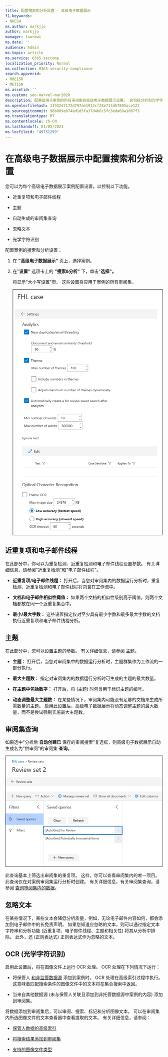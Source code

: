 ```yaml
---
title: 配置搜索和分析设置 - 高级电子数据展示
f1.keywords:
- NOCSH
ms.author: markjjo
author: markjjo
manager: laurawi
ms.date: ''
audience: Admin
ms.topic: article
ms.service: O365-seccomp
localization_priority: Normal
ms.collection: M365-security-compliance
search.appverid:
- MOE150
- MET150
ms.assetid: ''
ms.custom: seo-marvel-mar2020
description: 配置适用于案例的所有审阅集的高级电子数据展示设置。 这包括分析和光学字符识别的设置。
ms.openlocfilehash: 11932d2172d797ae1913cf28e713d57805ace122
ms.sourcegitcommit: 98b889e674ad1d5fa37d4b6c5fc3eda60a1d67f3
ms.translationtype: MT
ms.contentlocale: zh-CN
ms.lasthandoff: 01/05/2021
ms.locfileid: "49751299"
---
```

# <a name="configure-search-and-analytics-settings-in-advanced-ediscovery"></a>在高级电子数据展示中配置搜索和分析设置

您可以为每个高级电子数据展示案例配置设置，以控制以下功能。

- 近重复项和电子邮件线程

- 主题

- 自动生成的审阅集查询

- 忽略文本

- 光学字符识别

配置案例的搜索和分析设置：

1. 在 **"高级电子数据展示"** 页上，选择案例。

2. 在"**设置"** 选项卡上的 **"搜索&分析"** 下，单击"**选择"。**

   将显示"大小写设置"页。 这些设置将应用于案例的所有审阅集。

   ![为高级电子数据展示案例配置分析和搜索设置](../media/AeDCaseSettings.png)

## <a name="near-duplicates-and-email-threading"></a>近重复项和电子邮件线程

在此部分中，你可以为重复检测、近重复检测和电子邮件线程设置参数。 有关详细信息，请参阅"近重复[检测"和](near-duplicate-detection-in-advanced-ediscovery.md)["电子邮件线程"。](email-threading-in-advanced-ediscovery.md)

- **近重复项/电子邮件线程：** 打开后，当您对审阅集内的数据运行分析时，重复检测、近重复检测和电子邮件线程将包含在工作流中。

- **文档和电子邮件相似性阈值：** 如果两个文档的相似性级别高于阈值，则两个文档都放在同一个近重复集合中。

- **最小/最大字数：** 这些设置指定仅对至少具有最少字数和最多最大字数的文档执行近重复项和电子邮件线程分析。

## <a name="themes"></a>主题

在此部分中，您可以设置主题的参数。 有关详细信息，请参阅 [主题](themes-in-advanced-ediscovery.md)。

- **主题：** 打开后，当您对审阅集中的数据运行分析时，主题群集作为工作流的一部分执行。

- **最大主题数：** 指定对审阅集内的数据运行分析时可生成的主题的最大数量。

- **在主题中包括数字：** 打开后，将 (主题) 时包含用于标识主题的编号。 

- **动态调整最大主题数：** 在某些情况下，审阅集内可能没有足够的文档来生成所需数量的主题。 启用此设置后，高级电子数据展示将动态调整主题的最大数量，而不是尝试强制实施最大主题数。

## <a name="review-set-query"></a>审阅集查询

如果选中"分析后 **自动创建已** 保存的审阅搜索"复选框，则高级电子数据展示自动生成名为"供审阅"的审阅集 **查询。** 

![For Review 自动生成的查询](../media/AeDForReviewQuery.png)

此查询基本上筛选出审阅集的重复项。 这样，你可以查看审阅集内的唯一项目。 此查询仅在对案例审阅集运行分析时创建。 有关详细信息，有关审阅集查询，请参阅 [查询审阅集内的数据](review-set-search.md)。

## <a name="ignore-text"></a>忽略文本

在某些情况下，某些文本会降低分析质量，例如，无论电子邮件内容如何，都会添加到电子邮件中的长免责声明。 如果您知道应忽略的文本，则可以通过指定文本字符串和分析功能 (近重复项、电子邮件线程、主题和相关性) 将其从分析中排除。 此外，还 (正则表达式) 正则表达式作为忽略的文本。 

## <a name="optical-character-recognition-ocr"></a>OCR (光学字符识别) 

启用此设置后，将在图像文件上运行 OCR 处理。 OCR 处理在下列情况下运行：

- 将保管人 [和非监管数据源](non-custodial-data-sources.md) 添加到案例时。 OCR 处理在高级索引过程中执行。 这意味着匹配搜索条件的图像文件中的文本将在集合搜索中返回。

- 当来自其他数据源 (未与保管人关联且添加到非托管数据源中案例的内容) 添加到审阅集。

将数据添加到审阅集后，可以审阅、搜索、标记和分析图像文本。 可以在审阅集内所选图像文件的文本查看器中查看提取的文本。 有关详细信息，请参阅：

- [保管人数据的高级索引](indexing-custodian-data.md)

- [将搜索结果添加到审阅集](add-data-to-review-set.md#optical-character-recognition)

- [支持的图像文件类型](supported-filetypes-ediscovery20.md#image)
